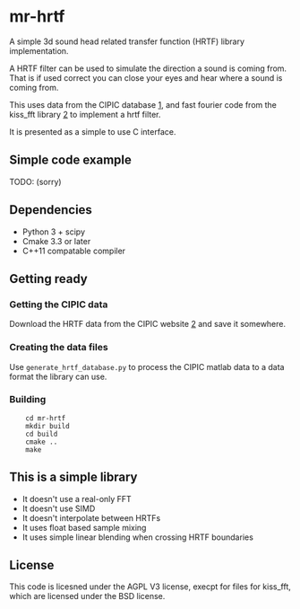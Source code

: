 # mr-hrtf
A simple 3d sound head related transfer function (HRTF) library implementation.

A HRTF filter can be used to simulate the direction a sound is coming from.
That is if used correct you can close your eyes and hear where a sound is
coming from.

This uses data from the CIPIC database [1], and fast fourier code from the
kiss_fft library [2] to implement a hrtf filter.

It is presented as a simple to use C interface.

## Simple code example

TODO: (sorry)

## Dependencies

* Python 3 + scipy
* Cmake 3.3 or later
* C++11 compatable compiler

## Getting ready

### Getting the CIPIC data

Download the HRTF data from the CIPIC website [2] and save it somewhere.

### Creating the data files

Use `generate_hrtf_database.py` to process the CIPIC matlab data to a data
format the library can use.

### Building

```
    cd mr-hrtf
    mkdir build
    cd build
    cmake ..
    make
```

## This is a simple library

* It doesn't use a real-only FFT
* It doesn't use SIMD
* It doesn't interpolate between HRTFs
* It uses float based sample mixing
* It uses simple linear blending when crossing HRTF boundaries

## License
This code is licesned under the AGPL V3 license, execpt for files for kiss_fft,
which are licensed under the BSD license.

[1]: http://interface.cipic.ucdavis.edu/sound/hrtf.html
[2]: http://kissfft.sourceforge.net/
